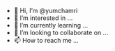 - 👋 Hi, I’m @yumchamri
- 👀 I’m interested in ...
- 🌱 I’m currently learning ...
- 💞️ I’m looking to collaborate on ...
- 📫 How to reach me ...

<!---
yumchamri/yumchamri is a ✨ special ✨ repository because its `README.md` (this file) appears on your GitHub profile.
You can click the Preview link to take a look at your changes.
--->
